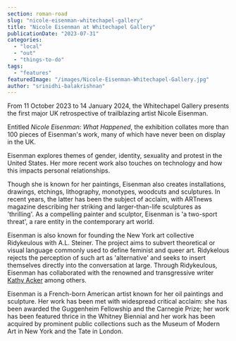 ```yaml
---
section: roman-road
slug: "nicole-eisenman-whitechapel-gallery"
title: "Nicole Eisenman at Whitechapel Gallery"
publicationDate: "2023-07-31"
categories: 
  - "local"
  - "out"
  - "things-to-do"
tags: 
  - "features"
featuredImage: "/images/Nicole-Eisenman-Whitechapel-Gallery.jpg"
author: "srinidhi-balakrishnan"
---
```


From 11 October 2023 to 14 January 2024, the Whitechapel Gallery presents the first major UK retrospective of trailblazing artist Nicole Eisenman.

Entitled _Nicole Eisenman: What Happened_, the exhibition collates more than 100 pieces of Eisenman's work, many of which have never been on display in the UK.

Eisenman explores themes of gender, identity, sexuality and protest in the United States. Her more recent work also touches on technology and how this impacts personal relationships.

Though she is known for her paintings, Eisenman also creates installations, drawings, etchings, lithography, monotypes, woodcuts and sculptures. In recent years, the latter has been the subject of acclaim, with ARTnews magazine describing her striking and larger-than-life sculptures as 'thrilling'. As a compelling painter and sculptor, Eisenman is 'a two-sport threat', a rare entity in the contemporary art world. 

Eisenman is also known for founding the New York art collective Ridykeulous with A.L. Steiner. The project aims to subvert theoretical or visual language commonly used to define feminist and queer art. Ridykelous rejects the perception of such art as 'alternative' and seeks to insert themselves directly into the conversation at large. Through Ridykeulous, Eisenman has collaborated with the renowned and transgressive writer [Kathy Acker](https://www.theguardian.com/books/2017/aug/19/sex-tattle-and-soul-how-kathy-acker-shocked-and-seduced-the-literary-world) among others.

Eisenman is a French-born American artist known for her oil paintings and sculpture. Her work has been met with widespread critical acclaim: she has been awarded the Guggenheim Fellowship and the Carnegie Prize; her work has been featured thrice in the Whitney Biennial and her work has been acquired by prominent public collections such as the Museum of Modern Art in New York and the Tate in London.


